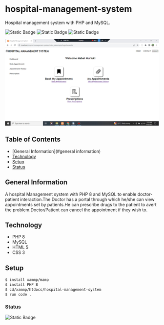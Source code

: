 # hospital-management-system
Hospital management system with PHP and MySQL.

![Static Badge](https://img.shields.io/badge/version-1.0.0-green)
![Static Badge](https://img.shields.io/badge/open%20with%20vscode%20-%20blue)
![Static Badge](https://img.shields.io/badge/version-1.0.0-light%20green)

![HMS Banner](/images/hms.jpg)

## Table of Contents
* [General Information](#general information)
* [Technology](#technology)
* [Setup](#setup)
* [Status](#status)

## General Information
A hospital Management system with PHP 8 and MySQL to enable doctor-patient interaction.The Doctor has a portal through which he/she can
view appointments set by patients.He can prescribe drugs to the patient to avert the problem.Doctor/Patient can cancel the appointment
if they wish to.

## Technology
* PHP 8
* MySQL
* HTML 5
* CSS 3
## Setup
```
$ install xammp/mamp
$ install PHP 8
$ cd/xammp/htdocs/hospital-management-system
$ run code .

```
### Status
![Static Badge](https://img.shields.io/badge/development%20-%20green)
